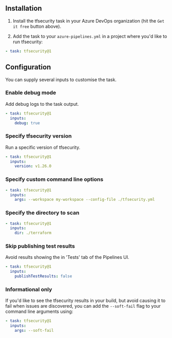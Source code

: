 ## Installation

1. Install the tfsecurity task in your Azure DevOps organization (hit the `Get it free` button above).

2. Add the task to your `azure-pipelines.yml` in a project where you'd like to run tfsecurity:

```yaml
- task: tfsecurity@1
```

## Configuration

You can supply several inputs to customise the task.

### Enable debug mode

Add debug logs to the task output.

```yaml
- task: tfsecurity@1
  inputs:
    debug: true
```

### Specify tfsecurity version

Run a specific version of tfsecurity.

```yaml
- task: tfsecurity@1
  inputs:
    version: v1.26.0
```

### Specify custom command line options

```yaml
- task: tfsecurity@1
  inputs:
    args: --workspace my-workspace --config-file ./tfsecurity.yml
```

### Specify the directory to scan

```yaml
- task: tfsecurity@1
  inputs:
    dir: ./terraform
```

### Skip publishing test results

Avoid results showing the in 'Tests' tab of the Pipelines UI.

```yaml
- task: tfsecurity@1
  inputs:
    publishTestResults: false
```

### Informational only

If you'd like to see the tfsecurity results in your build, but avoid causing it to fail when issues are discovered, you can add the `--soft-fail` flag to your command line arguments using:

```yaml
- task: tfsecurity@1
  inputs:
    args: --soft-fail
```
